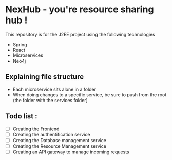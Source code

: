 # NexHub - you're resource sharing hub !

This repository is for the J2EE project using the following technologies

- Spring
- React
- Microservices
- Neo4j

## Explaining file structure

- Each microservice sits alone in a folder
- When doing changes to a specific service, be sure to push from the root (the folder with the services folder)

## Todo list :

- [ ] Creating the Frontend
- [ ] Creating the authentification service
- [ ] Creating the Database management service
- [ ] Creating the Resource Management service
- [ ] Creating an API gateway to manage incoming requests
